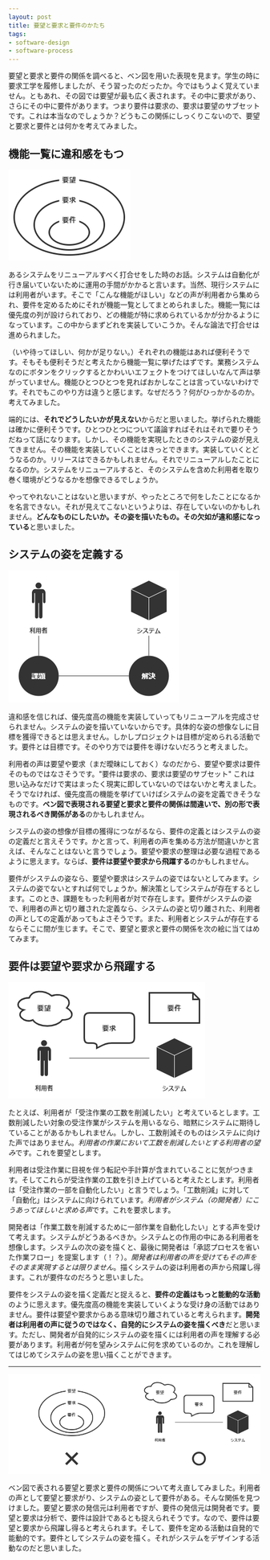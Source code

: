 ```yaml
---
layout: post
title: 要望と要求と要件のかたち
tags: 
- software-design
- software-process
---
```


要望と要求と要件の関係を調べると、ベン図を用いた表現を見ます。学生の時に要求工学を履修しましたが、そう習ったのだったか。今ではもうよく覚えていません。ともあれ、その図では要望が最も広く表されます。その中に要求があり、さらにその中に要件があります。つまり要件は要求の、要求は要望のサブセットです。これは本当なのでしょうか？どうもこの関係にしっくりこないので、要望と要求と要件とは何かを考えてみました。

## 機能一覧に違和感をもつ

![ベン図で表される関係](../images/form-of-request-and-requirement/figure-1.png)

あるシステムをリニューアルすべく打合せをした時のお話。システムは自動化が行き届いていないために運用の手間がかかると言います。当然、現行システムには利用者がいます。そこで「こんな機能がほしい」などの声が利用者から集められ、要件を定めるためにそれが機能一覧としてまとめられました。機能一覧には優先度の列が設けられており、どの機能が特に求められているかが分かるようになっています。この中からまずどれを実装していこうか。そんな論法で打合せは進められました。

（いや待ってほしい、何かが足りない。）それぞれの機能はあれば便利そうです。そもそも便利そうだと考えたから機能一覧に挙げたはずです。業務システムなのにボタンをクリックするとかわいいエフェクトをつけてほしいなんて声は挙がっていません。機能ひとつひとつを見ればおかしなことは言っていないわけです。それでもこのやり方は違うと感じます。なぜだろう？何がひっかかるのか。考えてみました。

端的には、**それでどうしたいかが見えない**からだと思いました。挙げられた機能は確かに便利そうです。ひとつひとつについて議論すればそれはそれで要りそうだねって話になります。しかし、その機能を実現したときのシステムの姿が見えてきません。その機能を実装していくことはきっとできます。実装していくとどうなるのか。リリースはできるかもしれません。それでリニューアルしたことになるのか。システムをリニューアルすると、そのシステムを含めた利用者を取り巻く環境がどうなるかを想像できるでしょうか。

やってやれないことはないと思いますが、やったところで何をしたことになるかを名言できない。それが見えてこないというよりは、存在していないのかもしれません。**どんなものにしたいか。その姿を描いたもの。その欠如が違和感になっている**と思いました。

## システムの姿を定義する

![課題と解決](../images/form-of-request-and-requirement/figure-2.png)

違和感を信じれば、優先度高の機能を実装していってもリニューアルを完成させられません。システムの姿を描いていないからです。具体的な姿の想像なしに目標を獲得できるとは思えません。しかしプロジェクトは目標が定められる活動です。要件とは目標です。そのやり方では要件を導けないだろうと考えました。

利用者の声は要望や要求（まだ曖昧にしておく）なのだから、要望や要求は要件そのものではなさそうです。"要件は要求の、要求は要望のサブセット" これは思い込みなだけで実はまったく現実に即していないのではないかと考えました。そうでなければ、優先度高の機能を挙げていけばシステムの姿を定義できそうなものです。**ベン図で表現される要望と要求と要件の関係は間違いで、別の形で表現されるべき関係がある**のかもしれません。

システムの姿の想像が目標の獲得につながるなら、要件の定義とはシステムの姿の定義だと言えそうです。かと言って、利用者の声を集める方法が間違いかと言えば、そんなことはないと言うでしょう。要望や要求の整理は必要な過程であるように思えます。ならば、**要件は要望や要求から飛躍する**のかもしれません。

要件がシステムの姿なら、要望や要求はシステムの姿ではないとしてみます。システムの姿でないとすれば何でしょうか。解決策としてシステムが存在するとします。このとき、課題をもった利用者が対で存在します。要件がシステムの姿で、利用者の声と切り離された定義なら、システムの姿と切り離された、利用者の声としての定義があってもよさそうです。また、利用者とシステムが存在するならそこに間が生じます。そこで、要望と要求と要件の関係を次の絵に当てはめてみます。

## 要件は要望や要求から飛躍する

![利用者の声とシステムの姿](../images/form-of-request-and-requirement/figure-3.png)

たとえば、利用者が「受注作業の工数を削減したい」と考えているとします。工数削減したい対象の受注作業がシステムを用いるなら、暗黙にシステムに期待していることがあるかもしれません。しかし、工数削減そのものはシステムに向けた声ではありません。*利用者の作業において工数を削減したいとする利用者の望み*です。これを要望とします。

利用者は受注作業に目視を伴う転記や手計算が含まれていることに気がつきます。そしてこれらが受注作業の工数を引き上げていると考えたとします。利用者は「受注作業の一部を自動化したい」と言うでしょう。「工数削減」に対して「自動化」はシステムに向けられています。*利用者がシステム（の開発者）にこうあってほしいと求める声*です。これを要求します。

開発者は「作業工数を削減するために一部作業を自動化したい」とする声を受けて考えます。システムがどうあるべきか。システムとの作用の中にある利用者を想像します。システムの次の姿を描くと、最後に開発者は「承認プロセスを省いた作業フロー」を提案します（！？）。*開発者は利用者の声を受けてもその声をそのまま実現するとは限りません*。描くシステムの姿は利用者の声から飛躍し得ます。これが要件なのだろうと思いました。

要件をシステムの姿を描く定義だと捉えると、**要件の定義はもっと能動的な活動**のように思えます。優先度高の機能を実装していくような受け身の活動ではありません。要件は要望や要求からある意味切り離されていると考えられます。**開発者は利用者の声に従うのではなく、自発的にシステムの姿を描くべき**だと思います。ただし、開発者が自発的にシステムの姿を描くには利用者の声を理解する必要があります。利用者が何を望みシステムに何を求めているのか。これを理解してはじめてシステムの姿を思い描くことができます。

---

![要望と要求と要件の新しいかたち](../images/form-of-request-and-requirement/figure-4.png)

ベン図で表される要望と要求と要件の関係について考え直してみました。利用者の声として要望と要求がり、システムの姿として要件がある。そんな関係を見つけました。要望と要求の発信元は利用者ですが、要件の発信元は開発者です。要望と要求は分析で、要件は設計であるとも捉えられそうです。なので、要件は要望と要求から飛躍し得ると考えられます。そして、要件を定める活動は自発的で能動的です。要件としてシステムの姿を描く。それがシステムをデザインする活動なのだと思いました。
